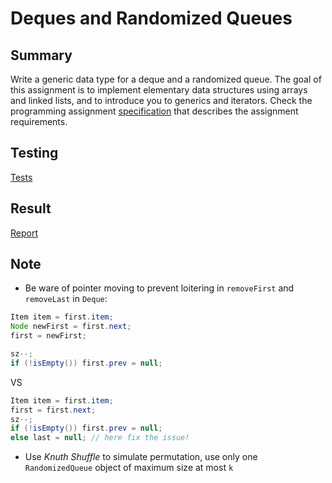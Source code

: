 # Deques and Randomized Queues

## Summary

Write a generic data type for a deque and a randomized queue. The goal of this assignment is to implement elementary data structures using arrays and linked lists, and to introduce you to generics and iterators. Check the programming assignment [specification](http://coursera.cs.princeton.edu/algs4/assignments/queues.html) that describes the assignment requirements.

## Testing

[Tests](../../tests/queues)

## Result

[Report](../../reports/queues_output)

## Note

- Be ware of pointer moving to prevent loitering in `removeFirst` and `removeLast` in `Deque`:
```java
Item item = first.item;
Node newFirst = first.next;
first = newFirst;

sz--;
if (!isEmpty()) first.prev = null;
```

VS

```java
Item item = first.item;
first = first.next;
sz--;
if (!isEmpty()) first.prev = null;
else last = null; // here fix the issue!
```
- Use _Knuth Shuffle_ to simulate permutation, use only one `RandomizedQueue` object of maximum size at most `k`
